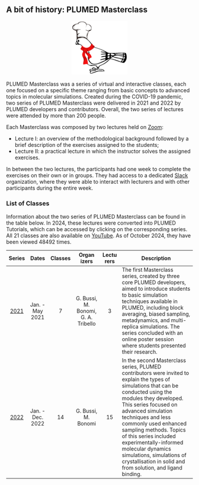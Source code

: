 A bit of history: PLUMED Masterclass
------------------

<center><img width=150 src="pigeon-MC.png"></center>

PLUMED Masterclass was a series of virtual and interactive classes, each one
focused on a specific theme ranging from basic concepts to advanced topics in molecular simulations.
Created during the COVID-19 pandemic, two series of PLUMED Masterclass were delivered in 2021 and 2022 by PLUMED developers and contributors.
Overall, the two series of lectures were attended by more than 200 people.

Each Masterclass was composed by two lectures held on [Zoom](https://zoom.us/): 
* Lecture I: an overview of the methodological background followed by a brief description of the exercises assigned to the students;
* Lecture II: a practical lecture in which the instructor solves the assigned exercises.

In between the two lectures, the participants had one week to complete the exercises on their own or in groups.
They had access to a dedicated [Slack](https://slack.com/) organization, where they were able to
interact with lecturers and with other participants during the entire week.

### List of Classes

Information about the two series of PLUMED Masterclass can be found in the table below. In 2024, these lectures were converted into PLUMED Tutorials, which can be accessed by clicking on the corresponding series. All 21 classes are also available on [YouTube](https://www.youtube.com/@plumedorg1402). As of October 2024, they have been viewed 48492 times.

| Series | Dates | Classes | Organ<br>izers | Lectu<br>rers | Description |
| :---------: | :---------: | :----------: | :----------: | :---------: | ----------- |
| [2021](https://www.plumed-tutorials.org/browse?search=masterclass-2021) | Jan. - May 2021 | 7 | G. Bussi, M. Bonomi, G. A. Tribello | 3 | The first Masterclass series, created by three core PLUMED developers, aimed to introduce students to basic simulation techniques available in PLUMED, including block averaging, biased sampling, metadynamics, and multi-replica simulations. The series concluded with an online poster session where students presented their research. |
| [2022](https://www.plumed-tutorials.org/browse?search=masterclass-2022) | Jan. - Dec. 2022 | 14 | G. Bussi, M. Bonomi | 15 | In the second Masterclass series, PLUMED contributors were invited to explain the types of simulations that can be conducted using the modules they developed. This series focused on advanced simulation techniques and less commonly used enhanced sampling methods. Topics of this series included experimentally-informed molecular dynamics simulations, simulations of crystallisation in solid and from solution, and ligand binding. | 
